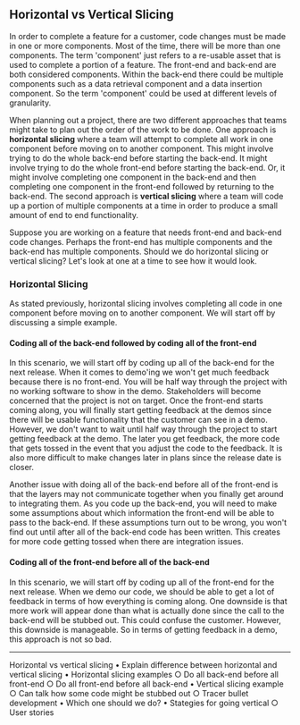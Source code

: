 ## Horizontal vs Vertical Slicing

In order to complete a feature for a customer, code changes must be made in one or more components. Most of the time, there will be more than one components. The term 'component' just refers to a re-usable asset that is used to complete a portion of a feature. The front-end and back-end are both considered components. Within the back-end there could be multiple components such as a data retrieval component and a data insertion component. So the term 'component' could be used at different levels of granularity.

When planning out a project, there are two different approaches that teams might take to plan out the order of the work to be done. One approach is **horizontal slicing** where a team will attempt to complete all work in one component before moving on to another component. This might involve trying to do the whole back-end before starting the back-end. It might involve trying to do the whole front-end before starting the back-end. Or, it might involve completing one component in the back-end and then completing one component in the front-end followed by returning to the back-end. The second approach is **vertical slicing** where a team will code up a portion of multiple components at a time in order to produce a small amount of end to end functionality.

Suppose you are working on a feature that needs front-end and back-end code changes. Perhaps the front-end has multiple components and the back-end has multiple components. Should we do horizontal slicing or vertical slicing? Let's look at one at a time to see how it would look.

### Horizontal Slicing
As stated previously, horizontal slicing involves completing all code in one component before moving on to another component. We will start off by discussing a simple example.

#### Coding all of the back-end followed by coding all of the front-end
In this scenario, we will start off by coding up all of the back-end for the next release. When it comes to demo'ing we won't get much feedback because there is no front-end. You will be half way through the project with no working software to show in the demo. Stakeholders will become concerned that the project is not on target. Once the front-end starts coming along, you will finally start getting feedback at the demos since there will be usable functionality that the customer can see in a demo. However, we don't want to wait until half way through the project to start getting feedback at the demo. The later you get feedback, the more code that gets tossed in the event that you adjust the code to the feedback. It is also more difficult to make changes later in plans since the release date is closer.

Another issue with doing all of the back-end before all of the front-end is that the layers may not communicate together when you finally get around to integrating them. As you code up the back-end, you will need to make some assumptions about which information the front-end will be able to pass to the back-end. If these assumptions turn out to be wrong, you won't find out until after all of the back-end code has been written. This creates for more code getting tossed when there are integration issues.

#### Coding all of the front-end before all of the back-end
In this scenario, we will start off by coding up all of the front-end for the next release. When we demo our code, we should be able to get a lot of feedback in terms of how everything is coming along. One downside is that more work will appear done than what is actually done since the call to the back-end will be stubbed out. This could confuse the customer. However, this downside is manageable. So in terms of getting feedback in a demo, this approach is not so bad.





----------------------------------------------------------------------------------
Horizontal vs vertical slicing
	• Explain difference between horizontal and vertical slicing
	• Horizontal slicing examples
		○ Do all back-end before all front-end
		○ Do all front-end before all back-end
	• Vertical slicing example
		○ Can talk how some code might be stubbed out
		○ Tracer bullet development
	• Which one should we do?
	• Stategies for going vertical
		○ User stories
